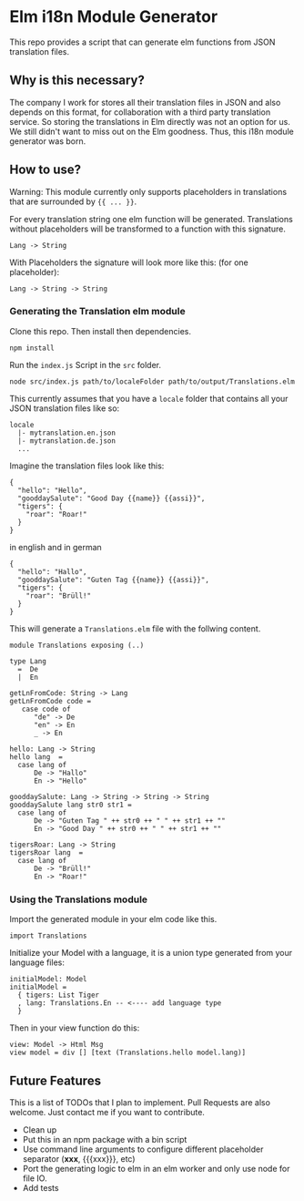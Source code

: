 # Elm i18n Module Generator

This repo provides a script that can generate elm functions from JSON
translation files.

## Why is this necessary?

The company I work for stores all their translation files in JSON and also
depends on this format, for collaboration with a third party translation
service. So storing the translations in Elm directly was not an option for us.
We still didn't want to miss out on the Elm goodness. Thus, this i18n module
generator was born.

## How to use?

Warning: This module currently only supports placeholders in
translations that are surrounded by `{{ ... }}`.

For every translation string one elm function will be generated.
Translations without placeholders will be transformed to a function with this
signature.

`Lang -> String`

With Placeholders the signature will look more like this:
(for one placeholder):

`Lang -> String -> String`

### Generating the Translation elm module

Clone this repo. Then install then dependencies.

```npm install```

Run the `index.js` Script in the `src` folder.

```node src/index.js path/to/localeFolder path/to/output/Translations.elm```

This currently assumes that you have a `locale` folder that contains all your
JSON translation files like so:

```
locale
  |- mytranslation.en.json
  |- mytranslation.de.json
  ...
```

Imagine the translation files look like this:
```
{
  "hello": "Hello",
  "gooddaySalute": "Good Day {{name}} {{assi}}",
  "tigers": {
    "roar": "Roar!"
  }
}
```
in english and in german
```
{
  "hello": "Hallo",
  "gooddaySalute": "Guten Tag {{name}} {{assi}}",
  "tigers": {
    "roar": "Brüll!"
  }
}
```

This will generate a `Translations.elm` file with the follwing content.

```
module Translations exposing (..)

type Lang
  =  De
  |  En

getLnFromCode: String -> Lang
getLnFromCode code =
   case code of
      "de" -> De
      "en" -> En
      _ -> En

hello: Lang -> String
hello lang  =
  case lang of
      De -> "Hallo"
      En -> "Hello"

gooddaySalute: Lang -> String -> String -> String
gooddaySalute lang str0 str1 =
  case lang of
      De -> "Guten Tag " ++ str0 ++ " " ++ str1 ++ ""
      En -> "Good Day " ++ str0 ++ " " ++ str1 ++ ""

tigersRoar: Lang -> String
tigersRoar lang  =
  case lang of
      De -> "Brüll!"
      En -> "Roar!"
```

### Using the Translations module

Import the generated module in your elm code like this.

```import Translations```

Initialize your Model with a language, it is a union type generated from your
language files:

```
initialModel: Model
initialModel =
  { tigers: List Tiger
  , lang: Translations.En -- <---- add language type
  }
```

Then in your view function do this:
```
view: Model -> Html Msg
view model = div [] [text (Translations.hello model.lang)]
```

## Future Features

This is a list of TODOs that I plan to implement. Pull Requests are also
welcome. Just contact me if you want to contribute.

- Clean up
- Put this in an npm package with a bin script
- Use command line arguments to configure different placeholder separator
(__xxx__, {{{xxx}}}, etc)
- Port the generating logic to elm in an elm worker and only use node for
file IO.
- Add tests
